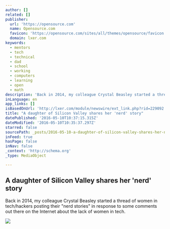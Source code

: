 ```yaml
---
author: []
related: []
publisher:
  url: 'https://opensource.com'
  name: Opensource.com
  favicon: 'https://opensource.com/sites/all/themes/opensource/favicon.ico'
  domain: lxer.com
keywords:
  - mentors
  - tech
  - technical
  - dad
  - school
  - working
  - computers
  - learning
  - open
  - math
description: 'Back in 2014, my colleague Crystal Beasley started a thread of women in tech/hackers posting their "nerd stories" in response to some comments out there on the Internet about the lack of women in tech.'
inLanguage: en
app_links: []
isBasedOnUrl: 'http://lxer.com/module/newswire/ext_link.php?rid=229092'
title: "A daughter of Silicon Valley shares her 'nerd' story"
datePublished: '2016-05-10T10:37:15.315Z'
dateModified: '2016-05-10T10:35:37.297Z'
starred: false
sourcePath: _posts/2016-05-10-a-daughter-of-silicon-valley-shares-her-nerd-story.md
inFeed: true
hasPage: false
inNav: false
_context: 'http://schema.org'
_type: MediaObject

---
```

<article style=""><h1>A daughter of Silicon Valley shares her 'nerd' story</h1><p>Back in 2014, my colleague Crystal Beasley started a thread of women in tech/hackers posting their "nerd stories" in response to some comments out there on the Internet about the lack of women in tech.</p><img src="https://opensource.com/sites/default/files/resize/600px-apple_lisa-520x520.jpg" /></article>
